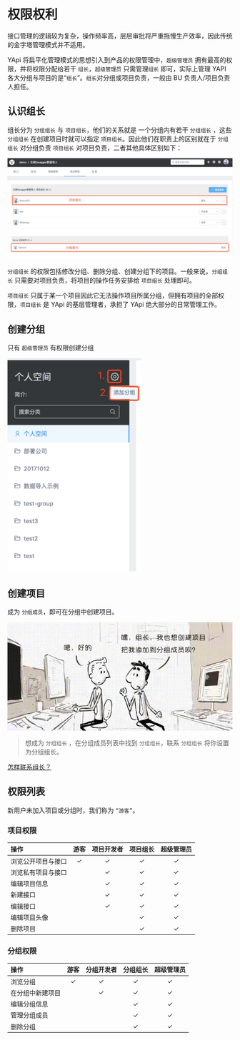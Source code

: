 # 权限权利

接口管理的逻辑较为复杂，操作频率高，层层审批将严重拖慢生产效率，因此传统的金字塔管理模式并不适用。

YApi 将扁平化管理模式的思想引入到产品的权限管理中，`超级管理员` 拥有最高的权限，并将权限分配给若干 `组长`，`超级管理员` 只需管理`组长` 即可，实际上管理 YAPI 各大分组与项目的是“`组长`”。`组长`对分组或项目负责，一般由 BU 负责人/项目负责人担任。

## 认识组长

组长分为 `分组组长` 与 `项目组长`，他们的关系就是 一个分组内有若干 `分组组长` ，这些 `分组组长` 在创建项目时就可以指定 `项目组长`。因此他们在职责上的区别就在于 `分组组长` 对分组负责 `项目组长` 对项目负责，二者其他具体区别如下：

<img src="./images/usage/manage_intro_group.png" />

`分组组长` 的权限包括修改分组、删除分组、创建分组下的项目。一般来说，`分组组长` 只需要对项目负责，将项目的操作任务安排给 `项目组长` 处理即可。

`项目组长` 只属于某一个项目因此它无法操作项目所属分组，但拥有项目的全部权限，`项目组长` 是 YApi 的基层管理者，承担了 YApi 绝大部分的日常管理工作。

## 创建分组

只有 `超级管理员` 有权限创建分组

<img style="width: 300px" src="./images/usage/add-group.png" />

## 创建项目

成为 `分组成员`，即可在分组中创建项目。

<img src="./images/usage/manage_ask_group.png" />

> 想成为 `分组组长` ，在分组成员列表中找到 `分组组长`，联系 `分组组长` 将你设置为分组组长。

[怎样联系组长？](./qa.md#q1-怎样联系组长？)

## 权限列表

新用户未加入项目或分组时，我们称为 `“游客”`。

### 项目权限

| 操作               | 游客 | 项目开发者 | 项目组长 | 超级管理员 |
| :----------------- | :--: | :--------: | :------: | :--------: |
| 浏览公开项目与接口 |  ✓   |     ✓      |    ✓     |     ✓      |
| 浏览私有项目与接口 |      |     ✓      |    ✓     |     ✓      |
| 编辑项目信息       |      |     ✓      |    ✓     |     ✓      |
| 新建接口           |      |     ✓      |    ✓     |     ✓      |
| 编辑接口           |      |     ✓      |    ✓     |     ✓      |
| 编辑项目头像       |      |            |    ✓     |     ✓      |
| 删除项目           |      |            |    ✓     |     ✓      |

### 分组权限

| 操作             | 游客 | 分组开发者 | 分组组长 | 超级管理员 |
| :--------------- | :--: | :--------: | :------: | :--------: |
| 浏览分组         |  ✓   |     ✓      |    ✓     |     ✓      |
| 在分组中新建项目 |      |     ✓      |    ✓     |     ✓      |
| 编辑分组信息     |      |            |    ✓     |     ✓      |
| 管理分组成员     |      |            |    ✓     |     ✓      |
| 删除分组         |      |            |    ✓     |     ✓      |
